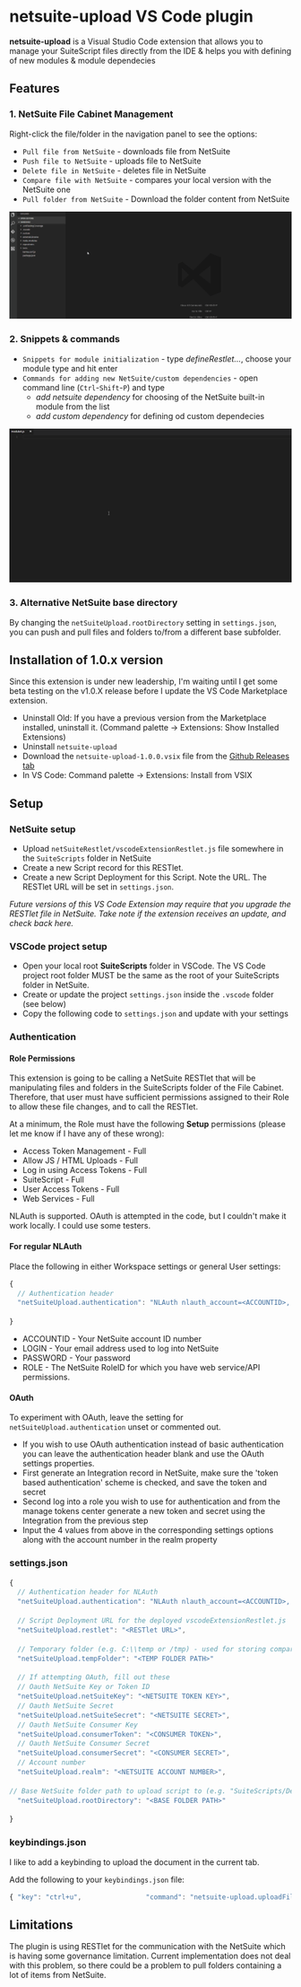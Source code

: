 # netsuite-upload VS Code plugin

**netsuite-upload** is a Visual Studio Code extension that allows you to manage your SuiteScript files directly from the IDE & helps you with defining of new modules & module dependecies

## Features

### 1. NetSuite File Cabinet Management

Right-click the file/folder in the navigation panel to see the options:

- `Pull file from NetSuite` - downloads file from NetSuite
- `Push file to NetSuite` - uploads file to NetSuite
- `Delete file in NetSuite` - deletes file in NetSuite
- `Compare file with NetSuite` - compares your local version with the NetSuite one
- `Pull folder from NetSuite` - Download the folder content from NetSuite

![Snippet & commands](img/netsuite_upload.gif)

### 2. Snippets & commands

- `Snippets for module initialization` - type _defineRestlet..._, choose your module type and hit enter
- `Commands for adding new NetSuite/custom dependencies` - open command line (`Ctrl`-`Shift`-`P`) and type
  - _add netsuite dependency_ for choosing of the NetSuite built-in module from the list
  - _add custom dependency_ for defining od custom dependecies

![Snippet & commands](img/snippet_addModule.gif)

### 3. Alternative NetSuite base directory

By changing the `netSuiteUpload.rootDirectory` setting in `settings.json`, you can push and pull files and folders to/from a different base subfolder.

## Installation of 1.0.x version

Since this extension is under new leadership, I'm waiting until I get some beta testing on the v1.0.X release before I update the VS Code Marketplace extension.

- Uninstall Old: If you have a previous version from the Marketplace installed, uninstall it. (Command palette -> Extensions: Show Installed Extensions)
- Uninstall `netsuite-upload`
- Download the `netsuite-upload-1.0.0.vsix` file from the [Github Releases tab](https://github.com/netsuite-upload-org/netsuite-upload/releases)
- In VS Code: Command palette -> Extensions: Install from VSIX

## Setup

### NetSuite setup

- Upload `netSuiteRestlet/vscodeExtensionRestlet.js` file somewhere in the `SuiteScripts` folder in NetSuite
- Create a new Script record for this RESTlet.
- Create a new Script Deployment for this Script. Note the URL. The RESTlet URL will be set in `settings.json`.

_Future versions of this VS Code Extension may require that you upgrade the RESTlet file in NetSuite. Take note if the extension receives an update, and check back here._

### VSCode project setup

- Open your local root **SuiteScripts** folder in VSCode. The VS Code project root folder MUST be the same as the root of your SuiteScripts folder in NetSuite.
- Create or update the project `settings.json` inside the `.vscode` folder (see below)
- Copy the following code to `settings.json` and update with your settings

### Authentication

#### Role Permissions

This extension is going to be calling a NetSuite RESTlet that will be manipulating files and folders in the SuiteScripts folder of the File Cabinet. Therefore, that user must have sufficient permissions assigned to their Role to allow these file changes, and to call the RESTlet.

At a minimum, the Role must have the following **Setup** permissions (please let me know if I have any of these wrong):

- Access Token Management - Full
- Allow JS / HTML Uploads - Full
- Log in using Access Tokens - Full
- SuiteScript - Full
- User Access Tokens - Full
- Web Services - Full

NLAuth is supported. OAuth is attempted in the code, but I couldn't make it work locally. I could use some testers.

#### For regular NLAuth

Place the following in either Workspace settings or general User settings:

```javascript
{
  // Authentication header
  "netSuiteUpload.authentication": "NLAuth nlauth_account=<ACCOUNTID>, nlauth_email=<LOGIN>, nlauth_signature=<PASSWORD>, nlauth_role=<ROLE>",

}
```

- ACCOUNTID - Your NetSuite account ID number
- LOGIN - Your email address used to log into NetSuite
- PASSWORD - Your password
- ROLE - The NetSuite RoleID for which you have web service/API permissions.

#### OAuth

To experiment with OAuth, leave the setting for `netSuiteUpload.authentication` unset or commented out.

- If you wish to use OAuth authentication instead of basic authentication you can leave the authentication header blank and use the OAuth settings properties.
- First generate an Integration record in NetSuite, make sure the 'token based authentication' scheme is checked, and save the token and secret
- Second log into a role you wish to use for authentication and from the manage tokens center generate a new token and secret using the Integration from the previous step
- Input the 4 values from above in the corresponding settings options along with the account number in the realm property

### settings.json

```javascript
{
  // Authentication header for NLAuth
  "netSuiteUpload.authentication": "NLAuth nlauth_account=<ACCOUNTID>, nlauth_email=<LOGIN>, nlauth_signature=<PASSWORD>, nlauth_role=<ROLE>",

  // Script Deployment URL for the deployed vscodeExtensionRestlet.js
  "netSuiteUpload.restlet": "<RESTlet URL>",

  // Temporary folder (e.g. C:\\temp or /tmp) - used for storing compared files
  "netSuiteUpload.tempFolder": "<TEMP FOLDER PATH>"

  // If attempting OAuth, fill out these
  // Oauth NetSuite Key or Token ID
  "netSuiteUpload.netSuiteKey": "<NETSUITE TOKEN KEY>",
  // Oauth NetSuite Secret
  "netSuiteUpload.netSuiteSecret": "<NETSUITE SECRET>",
  // Oauth NetSuite Consumer Key
  "netSuiteUpload.consumerToken": "<CONSUMER TOKEN>",
  // Oauth NetSuite Consumer Secret
  "netSuiteUpload.consumerSecret": "<CONSUMER SECRET>",
  // Account number
  "netSuiteUpload.realm": "<NETSUITE ACCOUNT NUMBER>",

// Base NetSuite folder path to upload script to (e.g. "SuiteScripts/Developer")
  "netSuiteUpload.rootDirectory": "<BASE FOLDER PATH>"

}
```

### keybindings.json

I like to add a keybinding to upload the document in the current tab.

Add the following to your `keybindings.json` file:

```javascript
{ "key": "ctrl+u",                "command": "netsuite-upload.uploadFile"},
```

## Limitations

The plugin is using RESTlet for the communication with the NetSuite which is having some governance limitation. Current implementation does not deal with this problem, so there could be a problem to pull folders containing a lot of items from NetSuite.
